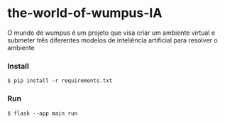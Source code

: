# the-world-of-wumpus-IA

O mundo de wumpus é um projeto que visa criar um ambiente virtual e submeter três diferentes modelos de inteliência artificial para resolver o ambiente

### Install
```
$ pip install -r requirements.txt
```

### Run
```
$ flask --app main run
```